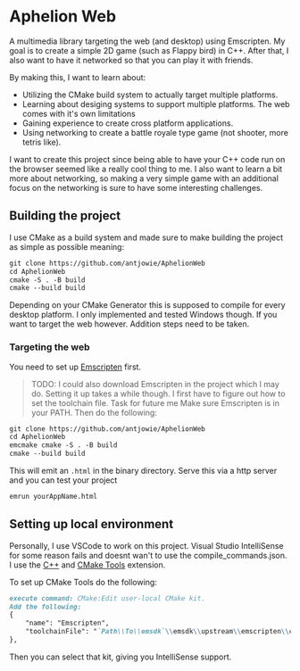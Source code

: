 # Aphelion Web
A multimedia library targeting the web (and desktop) using Emscripten. My goal is to create a simple 2D game (such as Flappy bird) in C++.
After that, I also want to have it networked so that you can play it with friends. 

By making this, I want to learn about: 
- Utilizing the CMake build system to actually target multiple platforms.
- Learning about desiging systems to support multiple platforms. The web comes with it's own limitations
- Gaining experience to create cross platform applications. 
- Using networking to create a battle royale type game (not shooter, more tetris like).

I want to create this project since being able to have your C++ code run on the browser seemed like a really cool thing to me. I also want to learn a bit more about networking, so making a very simple game with an additional focus on the networking is sure to have some interesting challenges.

## Building the project
I use CMake as a build system and made sure to make building the project as simple as possible meaning:
```md 
git clone https://github.com/antjowie/AphelionWeb
cd AphelionWeb
cmake -S . -B build
cmake --build build
```
Depending on your CMake Generator this is supposed to compile for every desktop platform. I only implemented and tested Windows though. If you want to target the web however. Addition steps need to be taken.

### Targeting the web
You need to set up [Emscripten](https://emscripten.org/docs/getting_started/downloads.html) first.
> TODO: I could also download Emscripten in the project which I may do. Setting it up takes a while though. I first have to figure out how to set the toolchain file. Task for future me
Make sure Emscripten is in your PATH. Then do the following:
```md 
git clone https://github.com/antjowie/AphelionWeb
cd AphelionWeb
emcmake cmake -S . -B build
cmake --build build
```
This will emit an `.html` in the binary directory. Serve this via a http server and you can test your project
```md
emrun yourAppName.html
```

## Setting up local environment
Personally, I use VSCode to work on this project. Visual Studio IntelliSense for some reason fails and doesnt wan't to use the compile_commands.json. I use the [C++](https://marketplace.visualstudio.com/items?itemName=ms-vscode.cpptools) and [CMake Tools](https://marketplace.visualstudio.com/items?itemName=ms-vscode.cmake-tools) extension. 

To set up CMake Tools do the following:
```md
execute command: CMake:Edit user-local CMake kit.
Add the following:
{
    "name": "Emscripten",
    "toolchainFile": "`Path\\To\\emsdk`\\emsdk\\upstream\\emscripten\\cmake\\Modules\\Platform\\Emscripten.cmake"
},
```
Then you can select that kit, giving you IntelliSense support.